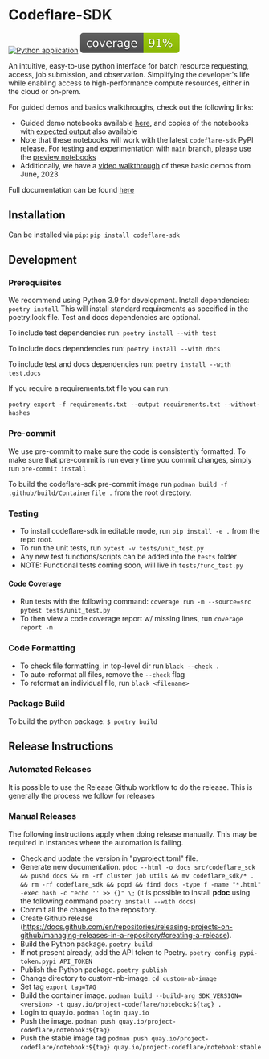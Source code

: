 # Codeflare-SDK

[![Python application](https://github.com/project-codeflare/codeflare-sdk/actions/workflows/python-app.yml/badge.svg?branch=main)](https://github.com/project-codeflare/codeflare-sdk/actions/workflows/python-app.yml)
![coverage badge](./coverage.svg)

An intuitive, easy-to-use python interface for batch resource requesting, access, job submission, and observation. Simplifying the developer's life while enabling access to high-performance compute resources, either in the cloud or on-prem.

For guided demos and basics walkthroughs, check out the following links:

- Guided demo notebooks available [here](https://github.com/project-codeflare/codeflare-sdk/tree/main/demo-notebooks/guided-demos), and copies of the notebooks with [expected output](https://github.com/project-codeflare/codeflare-sdk/tree/main/demo-notebooks/guided-demos/notebook-ex-outputs) also available
- Note that these notebooks will work with the latest `codeflare-sdk` PyPI release. For testing and experimentation with `main` branch, please use the [preview notebooks](https://github.com/project-codeflare/codeflare-sdk/tree/main/demo-notebooks/guided-demos/preview_nbs)
- Additionally, we have a [video walkthrough](https://www.youtube.com/watch?v=U76iIfd9EmE) of these basic demos from June, 2023

Full documentation can be found [here](https://project-codeflare.github.io/codeflare-sdk/)

## Installation

Can be installed via `pip`: `pip install codeflare-sdk`

## Development

### Prerequisites

We recommend using Python 3.9 for development.
Install dependencies: `poetry install`
This will install standard requirements as specified in the poetry.lock file. Test and docs dependencies are optional.

To include test dependencies run: `poetry install --with test`

To include docs dependencies run: `poetry install --with docs`

To include test and docs dependencies run: `poetry install --with test,docs`

If you require a requirements.txt file you can run:

`poetry export -f requirements.txt --output requirements.txt --without-hashes`

### Pre-commit

We use pre-commit to make sure the code is consistently formatted. To make sure that pre-commit is run every time you commit changes, simply run `pre-commit install`

To build the codeflare-sdk pre-commit image run `podman build -f .github/build/Containerfile .` from the root directory.

### Testing

- To install codeflare-sdk in editable mode, run `pip install -e .` from the repo root.
- To run the unit tests, run `pytest -v tests/unit_test.py`
- Any new test functions/scripts can be added into the `tests` folder
- NOTE: Functional tests coming soon, will live in `tests/func_test.py`

#### Code Coverage

- Run tests with the following command: `coverage run -m --source=src pytest tests/unit_test.py`
- To then view a code coverage report w/ missing lines, run `coverage report -m`

### Code Formatting

- To check file formatting, in top-level dir run `black --check .`
- To auto-reformat all files, remove the `--check` flag
- To reformat an individual file, run `black <filename>`

### Package Build

To build the python package: `$ poetry build`

## Release Instructions

### Automated Releases

It is possible to use the Release Github workflow to do the release. This is generally the process we follow for releases

### Manual Releases

The following instructions apply when doing release manually. This may be required in instances where the automation is failing.

- Check and update the version in "pyproject.toml" file.
- Generate new documentation.
`pdoc --html -o docs src/codeflare_sdk && pushd docs && rm -rf cluster job utils && mv codeflare_sdk/* . && rm -rf codeflare_sdk && popd && find docs -type f -name "*.html" -exec bash -c "echo '' >> {}" \;` (it is possible to install **pdoc** using the following command `poetry install --with docs`)
- Commit all the changes to the repository.
- Create Github release (<https://docs.github.com/en/repositories/releasing-projects-on-github/managing-releases-in-a-repository#creating-a-release>).
- Build the Python package. `poetry build`
- If not present already, add the API token to Poetry.
`poetry config pypi-token.pypi API_TOKEN`
- Publish the Python package. `poetry publish`
- Change directory to custom-nb-image. `cd custom-nb-image`
- Set tag `export tag=TAG`
- Build the container image. `podman build --build-arg SDK_VERSION=<version> -t quay.io/project-codeflare/notebook:${tag} .`
- Login to quay.io. `podman login quay.io`
- Push the image. `podman push quay.io/project-codeflare/notebook:${tag}`
- Push the stable image tag `podman push quay.io/project-codeflare/notebook:${tag} quay.io/project-codeflare/notebook:stable`
